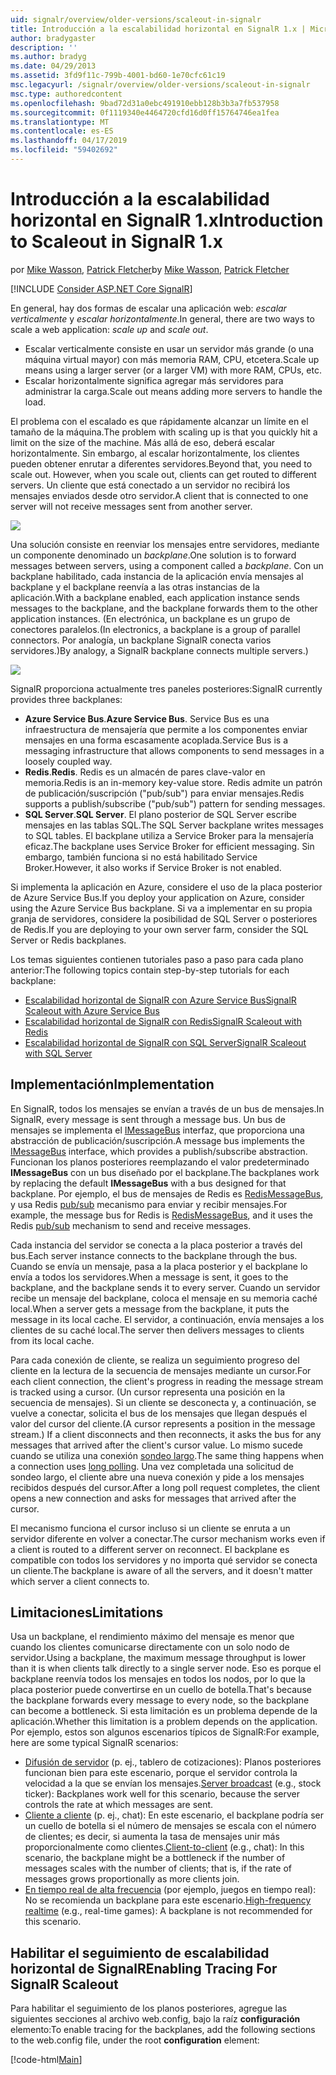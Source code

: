 ```yaml
---
uid: signalr/overview/older-versions/scaleout-in-signalr
title: Introducción a la escalabilidad horizontal en SignalR 1.x | Microsoft Docs
author: bradygaster
description: ''
ms.author: bradyg
ms.date: 04/29/2013
ms.assetid: 3fd9f11c-799b-4001-bd60-1e70cfc61c19
msc.legacyurl: /signalr/overview/older-versions/scaleout-in-signalr
msc.type: authoredcontent
ms.openlocfilehash: 9bad72d31a0ebc491910ebb128b3b3a7fb537958
ms.sourcegitcommit: 0f1119340e4464720cfd16d0ff15764746ea1fea
ms.translationtype: MT
ms.contentlocale: es-ES
ms.lasthandoff: 04/17/2019
ms.locfileid: "59402692"
---
```

# <a name="introduction-to-scaleout-in-signalr-1x"></a><span data-ttu-id="4cf7b-102">Introducción a la escalabilidad horizontal en SignalR 1.x</span><span class="sxs-lookup"><span data-stu-id="4cf7b-102">Introduction to Scaleout in SignalR 1.x</span></span>

<span data-ttu-id="4cf7b-103">por [Mike Wasson](https://github.com/MikeWasson), [Patrick Fletcher](https://github.com/pfletcher)</span><span class="sxs-lookup"><span data-stu-id="4cf7b-103">by [Mike Wasson](https://github.com/MikeWasson), [Patrick Fletcher](https://github.com/pfletcher)</span></span>

[!INCLUDE [Consider ASP.NET Core SignalR](~/includes/signalr/signalr-version-disambiguation.md)]

<span data-ttu-id="4cf7b-104">En general, hay dos formas de escalar una aplicación web: *escalar verticalmente* y *escalar horizontalmente*.</span><span class="sxs-lookup"><span data-stu-id="4cf7b-104">In general, there are two ways to scale a web application: *scale up* and *scale out*.</span></span>

- <span data-ttu-id="4cf7b-105">Escalar verticalmente consiste en usar un servidor más grande (o una máquina virtual mayor) con más memoria RAM, CPU, etcetera.</span><span class="sxs-lookup"><span data-stu-id="4cf7b-105">Scale up means using a larger server (or a larger VM) with more RAM, CPUs, etc.</span></span>
- <span data-ttu-id="4cf7b-106">Escalar horizontalmente significa agregar más servidores para administrar la carga.</span><span class="sxs-lookup"><span data-stu-id="4cf7b-106">Scale out means adding more servers to handle the load.</span></span>

<span data-ttu-id="4cf7b-107">El problema con el escalado es que rápidamente alcanzar un límite en el tamaño de la máquina.</span><span class="sxs-lookup"><span data-stu-id="4cf7b-107">The problem with scaling up is that you quickly hit a limit on the size of the machine.</span></span> <span data-ttu-id="4cf7b-108">Más allá de eso, deberá escalar horizontalmente. Sin embargo, al escalar horizontalmente, los clientes pueden obtener enrutar a diferentes servidores.</span><span class="sxs-lookup"><span data-stu-id="4cf7b-108">Beyond that, you need to scale out. However, when you scale out, clients can get routed to different servers.</span></span> <span data-ttu-id="4cf7b-109">Un cliente que está conectado a un servidor no recibirá los mensajes enviados desde otro servidor.</span><span class="sxs-lookup"><span data-stu-id="4cf7b-109">A client that is connected to one server will not receive messages sent from another server.</span></span>

![](scaleout-in-signalr/_static/image1.png)

<span data-ttu-id="4cf7b-110">Una solución consiste en reenviar los mensajes entre servidores, mediante un componente denominado un *backplane*.</span><span class="sxs-lookup"><span data-stu-id="4cf7b-110">One solution is to forward messages between servers, using a component called a *backplane*.</span></span> <span data-ttu-id="4cf7b-111">Con un backplane habilitado, cada instancia de la aplicación envía mensajes al backplane y el backplane reenvía a las otras instancias de la aplicación.</span><span class="sxs-lookup"><span data-stu-id="4cf7b-111">With a backplane enabled, each application instance sends messages to the backplane, and the backplane forwards them to the other application instances.</span></span> <span data-ttu-id="4cf7b-112">(En electrónica, un backplane es un grupo de conectores paralelos.</span><span class="sxs-lookup"><span data-stu-id="4cf7b-112">(In electronics, a backplane is a group of parallel connectors.</span></span> <span data-ttu-id="4cf7b-113">Por analogía, un backplane SignalR conecta varios servidores.)</span><span class="sxs-lookup"><span data-stu-id="4cf7b-113">By analogy, a SignalR backplane connects multiple servers.)</span></span>

![](scaleout-in-signalr/_static/image2.png)

<span data-ttu-id="4cf7b-114">SignalR proporciona actualmente tres paneles posteriores:</span><span class="sxs-lookup"><span data-stu-id="4cf7b-114">SignalR currently provides three backplanes:</span></span>

- <span data-ttu-id="4cf7b-115">**Azure Service Bus**.</span><span class="sxs-lookup"><span data-stu-id="4cf7b-115">**Azure Service Bus**.</span></span> <span data-ttu-id="4cf7b-116">Service Bus es una infraestructura de mensajería que permite a los componentes enviar mensajes en una forma escasamente acoplada.</span><span class="sxs-lookup"><span data-stu-id="4cf7b-116">Service Bus is a messaging infrastructure that allows components to send messages in a loosely coupled way.</span></span>
- <span data-ttu-id="4cf7b-117">**Redis**.</span><span class="sxs-lookup"><span data-stu-id="4cf7b-117">**Redis**.</span></span> <span data-ttu-id="4cf7b-118">Redis es un almacén de pares clave-valor en memoria.</span><span class="sxs-lookup"><span data-stu-id="4cf7b-118">Redis is an in-memory key-value store.</span></span> <span data-ttu-id="4cf7b-119">Redis admite un patrón de publicación/suscripción ("pub/sub") para enviar mensajes.</span><span class="sxs-lookup"><span data-stu-id="4cf7b-119">Redis supports a publish/subscribe ("pub/sub") pattern for sending messages.</span></span>
- <span data-ttu-id="4cf7b-120">**SQL Server**.</span><span class="sxs-lookup"><span data-stu-id="4cf7b-120">**SQL Server**.</span></span> <span data-ttu-id="4cf7b-121">El plano posterior de SQL Server escribe mensajes en las tablas SQL.</span><span class="sxs-lookup"><span data-stu-id="4cf7b-121">The SQL Server backplane writes messages to SQL tables.</span></span> <span data-ttu-id="4cf7b-122">El backplane utiliza a Service Broker para la mensajería eficaz.</span><span class="sxs-lookup"><span data-stu-id="4cf7b-122">The backplane uses Service Broker for efficient messaging.</span></span> <span data-ttu-id="4cf7b-123">Sin embargo, también funciona si no está habilitado Service Broker.</span><span class="sxs-lookup"><span data-stu-id="4cf7b-123">However, it also works if Service Broker is not enabled.</span></span>

<span data-ttu-id="4cf7b-124">Si implementa la aplicación en Azure, considere el uso de la placa posterior de Azure Service Bus.</span><span class="sxs-lookup"><span data-stu-id="4cf7b-124">If you deploy your application on Azure, consider using the Azure Service Bus backplane.</span></span> <span data-ttu-id="4cf7b-125">Si va a implementar en su propia granja de servidores, considere la posibilidad de SQL Server o posteriores de Redis.</span><span class="sxs-lookup"><span data-stu-id="4cf7b-125">If you are deploying to your own server farm, consider the SQL Server or Redis backplanes.</span></span>

<span data-ttu-id="4cf7b-126">Los temas siguientes contienen tutoriales paso a paso para cada plano anterior:</span><span class="sxs-lookup"><span data-stu-id="4cf7b-126">The following topics contain step-by-step tutorials for each backplane:</span></span>

- [<span data-ttu-id="4cf7b-127">Escalabilidad horizontal de SignalR con Azure Service Bus</span><span class="sxs-lookup"><span data-stu-id="4cf7b-127">SignalR Scaleout with Azure Service Bus</span></span>](scaleout-with-windows-azure-service-bus.md)
- [<span data-ttu-id="4cf7b-128">Escalabilidad horizontal de SignalR con Redis</span><span class="sxs-lookup"><span data-stu-id="4cf7b-128">SignalR Scaleout with Redis</span></span>](scaleout-with-redis.md)
- [<span data-ttu-id="4cf7b-129">Escalabilidad horizontal de SignalR con SQL Server</span><span class="sxs-lookup"><span data-stu-id="4cf7b-129">SignalR Scaleout with SQL Server</span></span>](scaleout-with-sql-server.md)

## <a name="implementation"></a><span data-ttu-id="4cf7b-130">Implementación</span><span class="sxs-lookup"><span data-stu-id="4cf7b-130">Implementation</span></span>

<span data-ttu-id="4cf7b-131">En SignalR, todos los mensajes se envían a través de un bus de mensajes.</span><span class="sxs-lookup"><span data-stu-id="4cf7b-131">In SignalR, every message is sent through a message bus.</span></span> <span data-ttu-id="4cf7b-132">Un bus de mensajes se implementa el [IMessageBus](https://msdn.microsoft.com/library/microsoft.aspnet.signalr.messaging.imessagebus(v=vs.100).aspx) interfaz, que proporciona una abstracción de publicación/suscripción.</span><span class="sxs-lookup"><span data-stu-id="4cf7b-132">A message bus implements the [IMessageBus](https://msdn.microsoft.com/library/microsoft.aspnet.signalr.messaging.imessagebus(v=vs.100).aspx) interface, which provides a publish/subscribe abstraction.</span></span> <span data-ttu-id="4cf7b-133">Funcionan los planos posteriores reemplazando el valor predeterminado **IMessageBus** con un bus diseñado por el backplane.</span><span class="sxs-lookup"><span data-stu-id="4cf7b-133">The backplanes work by replacing the default **IMessageBus** with a bus designed for that backplane.</span></span> <span data-ttu-id="4cf7b-134">Por ejemplo, el bus de mensajes de Redis es [RedisMessageBus](https://msdn.microsoft.com/library/microsoft.aspnet.signalr.redis.redismessagebus(v=vs.100).aspx), y usa Redis [pub/sub](http://redis.io/topics/pubsub) mecanismo para enviar y recibir mensajes.</span><span class="sxs-lookup"><span data-stu-id="4cf7b-134">For example, the message bus for Redis is [RedisMessageBus](https://msdn.microsoft.com/library/microsoft.aspnet.signalr.redis.redismessagebus(v=vs.100).aspx), and it uses the Redis [pub/sub](http://redis.io/topics/pubsub) mechanism to send and receive messages.</span></span>

<span data-ttu-id="4cf7b-135">Cada instancia del servidor se conecta a la placa posterior a través del bus.</span><span class="sxs-lookup"><span data-stu-id="4cf7b-135">Each server instance connects to the backplane through the bus.</span></span> <span data-ttu-id="4cf7b-136">Cuando se envía un mensaje, pasa a la placa posterior y el backplane lo envía a todos los servidores.</span><span class="sxs-lookup"><span data-stu-id="4cf7b-136">When a message is sent, it goes to the backplane, and the backplane sends it to every server.</span></span> <span data-ttu-id="4cf7b-137">Cuando un servidor recibe un mensaje del backplane, coloca el mensaje en su memoria caché local.</span><span class="sxs-lookup"><span data-stu-id="4cf7b-137">When a server gets a message from the backplane, it puts the message in its local cache.</span></span> <span data-ttu-id="4cf7b-138">El servidor, a continuación, envía mensajes a los clientes de su caché local.</span><span class="sxs-lookup"><span data-stu-id="4cf7b-138">The server then delivers messages to clients from its local cache.</span></span>

<span data-ttu-id="4cf7b-139">Para cada conexión de cliente, se realiza un seguimiento progreso del cliente en la lectura de la secuencia de mensajes mediante un cursor.</span><span class="sxs-lookup"><span data-stu-id="4cf7b-139">For each client connection, the client's progress in reading the message stream is tracked using a cursor.</span></span> <span data-ttu-id="4cf7b-140">(Un cursor representa una posición en la secuencia de mensajes). Si un cliente se desconecta y, a continuación, se vuelve a conectar, solicita el bus de los mensajes que llegan después el valor del cursor del cliente.</span><span class="sxs-lookup"><span data-stu-id="4cf7b-140">(A cursor represents a position in the message stream.) If a client disconnects and then reconnects, it asks the bus for any messages that arrived after the client's cursor value.</span></span> <span data-ttu-id="4cf7b-141">Lo mismo sucede cuando se utiliza una conexión [sondeo largo](../getting-started/introduction-to-signalr.md#transports).</span><span class="sxs-lookup"><span data-stu-id="4cf7b-141">The same thing happens when a connection uses [long polling](../getting-started/introduction-to-signalr.md#transports).</span></span> <span data-ttu-id="4cf7b-142">Una vez completada una solicitud de sondeo largo, el cliente abre una nueva conexión y pide a los mensajes recibidos después del cursor.</span><span class="sxs-lookup"><span data-stu-id="4cf7b-142">After a long poll request completes, the client opens a new connection and asks for messages that arrived after the cursor.</span></span>

<span data-ttu-id="4cf7b-143">El mecanismo funciona el cursor incluso si un cliente se enruta a un servidor diferente en volver a conectar.</span><span class="sxs-lookup"><span data-stu-id="4cf7b-143">The cursor mechanism works even if a client is routed to a different server on reconnect.</span></span> <span data-ttu-id="4cf7b-144">El backplane es compatible con todos los servidores y no importa qué servidor se conecta un cliente.</span><span class="sxs-lookup"><span data-stu-id="4cf7b-144">The backplane is aware of all the servers, and it doesn't matter which server a client connects to.</span></span>

## <a name="limitations"></a><span data-ttu-id="4cf7b-145">Limitaciones</span><span class="sxs-lookup"><span data-stu-id="4cf7b-145">Limitations</span></span>

<span data-ttu-id="4cf7b-146">Usa un backplane, el rendimiento máximo del mensaje es menor que cuando los clientes comunicarse directamente con un solo nodo de servidor.</span><span class="sxs-lookup"><span data-stu-id="4cf7b-146">Using a backplane, the maximum message throughput is lower than it is when clients talk directly to a single server node.</span></span> <span data-ttu-id="4cf7b-147">Eso es porque el backplane reenvía todos los mensajes en todos los nodos, por lo que la placa posterior puede convertirse en un cuello de botella.</span><span class="sxs-lookup"><span data-stu-id="4cf7b-147">That's because the backplane forwards every message to every node, so the backplane can become a bottleneck.</span></span> <span data-ttu-id="4cf7b-148">Si esta limitación es un problema depende de la aplicación.</span><span class="sxs-lookup"><span data-stu-id="4cf7b-148">Whether this limitation is a problem depends on the application.</span></span> <span data-ttu-id="4cf7b-149">Por ejemplo, estos son algunos escenarios típicos de SignalR:</span><span class="sxs-lookup"><span data-stu-id="4cf7b-149">For example, here are some typical SignalR scenarios:</span></span>

- <span data-ttu-id="4cf7b-150">[Difusión de servidor](tutorial-server-broadcast-with-aspnet-signalr.md) (p. ej., tablero de cotizaciones): Planos posteriores funcionan bien para este escenario, porque el servidor controla la velocidad a la que se envían los mensajes.</span><span class="sxs-lookup"><span data-stu-id="4cf7b-150">[Server broadcast](tutorial-server-broadcast-with-aspnet-signalr.md) (e.g., stock ticker): Backplanes work well for this scenario, because the server controls the rate at which messages are sent.</span></span>
- <span data-ttu-id="4cf7b-151">[Cliente a cliente](tutorial-getting-started-with-signalr.md) (p. ej., chat): En este escenario, el backplane podría ser un cuello de botella si el número de mensajes se escala con el número de clientes; es decir, si aumenta la tasa de mensajes unir más proporcionalmente como clientes.</span><span class="sxs-lookup"><span data-stu-id="4cf7b-151">[Client-to-client](tutorial-getting-started-with-signalr.md) (e.g., chat): In this scenario, the backplane might be a bottleneck if the number of messages scales with the number of clients; that is, if the rate of messages grows proportionally as more clients join.</span></span>
- <span data-ttu-id="4cf7b-152">[En tiempo real de alta frecuencia](tutorial-high-frequency-realtime-with-signalr.md) (por ejemplo, juegos en tiempo real): No se recomienda un backplane para este escenario.</span><span class="sxs-lookup"><span data-stu-id="4cf7b-152">[High-frequency realtime](tutorial-high-frequency-realtime-with-signalr.md) (e.g., real-time games): A backplane is not recommended for this scenario.</span></span>

## <a name="enabling-tracing-for-signalr-scaleout"></a><span data-ttu-id="4cf7b-153">Habilitar el seguimiento de escalabilidad horizontal de SignalR</span><span class="sxs-lookup"><span data-stu-id="4cf7b-153">Enabling Tracing For SignalR Scaleout</span></span>

<span data-ttu-id="4cf7b-154">Para habilitar el seguimiento de los planos posteriores, agregue las siguientes secciones al archivo web.config, bajo la raíz **configuración** elemento:</span><span class="sxs-lookup"><span data-stu-id="4cf7b-154">To enable tracing for the backplanes, add the following sections to the web.config file, under the root **configuration** element:</span></span>

[!code-html[Main](scaleout-in-signalr/samples/sample1.html)]
